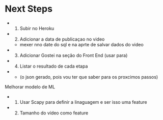 # Next Steps

+ 1. Subir no Heroku
+ 2. Adicionar a data de publicaçao no video
   - mexer nno date do sql e na aprte de salvar dados do video
+ 3. Adicionar Gostei na seçâo do Front End (usar para)
+ 4. Listar o resultado de cada etapa
+  - (o json gerado, pois vou ter que saber para os proxcimos passos)

Melhorar modelo de ML
+ 1. Usar Scapy para definir a linaguagem e ser isso uma feature
+ 2. Tamanho do vídeo como feature